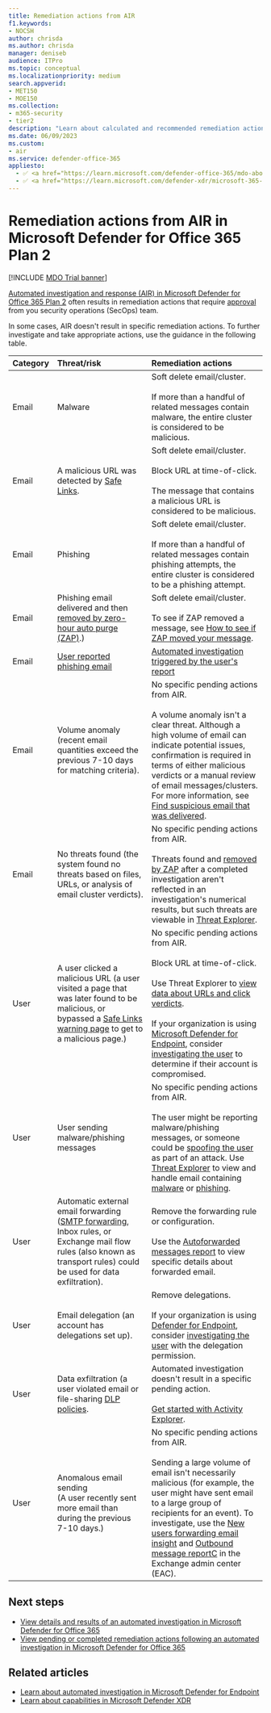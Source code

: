 ```yaml
---
title: Remediation actions from AIR
f1.keywords: 
- NOCSH
author: chrisda
ms.author: chrisda
manager: deniseb
audience: ITPro
ms.topic: conceptual
ms.localizationpriority: medium
search.appverid: 
- MET150
- MOE150
ms.collection: 
- m365-security
- tier2
description: "Learn about calculated and recommended remediation actions in automated investigation and response (AIR) in Microsoft Defender for Office 365 Plan 2."
ms.date: 06/09/2023
ms.custom: 
- air
ms.service: defender-office-365
appliesto:
  - ✅ <a href="https://learn.microsoft.com/defender-office-365/mdo-about#defender-for-office-365-plan-1-vs-plan-2-cheat-sheet" target="_blank">Microsoft Defender for Office 365 Plan 2</a>
  - ✅ <a href="https://learn.microsoft.com/defender-xdr/microsoft-365-defender" target="_blank">Microsoft Defender XDR</a>
---
```


# Remediation actions from AIR in Microsoft Defender for Office 365 Plan 2

[!INCLUDE [MDO Trial banner](../includes/mdo-trial-banner.md)]

[Automated investigation and response (AIR) in Microsoft Defender for Office 365 Plan 2](air-about.md) often results in remediation actions that require [approval](air-review-approve-pending-completed-actions.md) from you security operations (SecOps) team.

In some cases, AIR doesn't result in specific remediation actions. To further investigate and take appropriate actions, use the guidance in the following table.

|Category|Threat/risk|Remediation actions|
|:---|:---|:---|
|Email|Malware|Soft delete email/cluster. <br/><br/> If more than a handful of related messages contain malware, the entire cluster is considered to be malicious.|
|Email|A malicious URL was detected by [Safe Links](safe-links-about.md).|Soft delete email/cluster. <br/><br/> Block URL at time-of-click. <br/><br/> The message that contains a malicious URL is considered to be malicious.|
|Email|Phishing|Soft delete email/cluster. <br/><br/> If more than a handful of related messages contain phishing attempts, the entire cluster is considered to be a phishing attempt.|
|Email|Phishing email delivered and then [removed by zero-hour auto purge (ZAP)](zero-hour-auto-purge.md).)|Soft delete email/cluster. <br/><br/> To see if ZAP removed a message, see [How to see if ZAP moved your message](zero-hour-auto-purge.md#how-to-see-if-zap-moved-your-message).|
|Email|[User reported phishing email](submissions-submit-files-to-microsoft.md)|[Automated investigation triggered by the user's report](air-examples.md#example-a-user-reported-phishing-message-launches-an-investigation-playbook)|
|Email|Volume anomaly (recent email quantities exceed the previous 7-10 days for matching criteria).|No specific pending actions from AIR. <br/><br/> A volume anomaly isn't a clear threat. Although a high volume of email can indicate potential issues, confirmation is required in terms of either malicious verdicts or a manual review of email messages/clusters. For more information, see [Find suspicious email that was delivered](threat-explorer-investigate-delivered-malicious-email.md#find-suspicious-email-that-was-delivered).|
|Email|No threats found (the system found no threats based on files, URLs, or analysis of email cluster verdicts).|No specific pending actions from AIR. <br/><br/> Threats found and [removed by ZAP](zero-hour-auto-purge.md) after a completed investigation aren't reflected in an investigation's numerical results, but such threats are viewable in [Threat Explorer](threat-explorer-real-time-detections-about.md).|
|User|A user clicked a malicious URL (a user visited a page that was later found to be malicious, or bypassed a [Safe Links warning page](safe-links-about.md#warning-pages-from-safe-links) to get to a malicious page.)|No specific pending actions from AIR. <br/><br/> Block URL at time-of-click. <br/><br/> Use Threat Explorer to [view data about URLs and click verdicts](threat-explorer-real-time-detections-about.md#click-verdict-pivot-for-the-url-clicks-view-for-the-details-area-of-the-all-email-view-in-threat-explorer). <br/><br/> If your organization is using [Microsoft Defender for Endpoint](/windows/security/threat-protection/), consider [investigating the user](/defender-endpoint/investigate-user) to determine if their account is compromised.|
|User|User sending malware/phishing messages|No specific pending actions from AIR. <br/><br/> The user might be reporting malware/phishing messages, or someone could be [spoofing the user](anti-phishing-protection-spoofing-about.md) as part of an attack. Use [Threat Explorer](threat-explorer-real-time-detections-about.md) to view and handle email containing [malware](threat-explorer-real-time-detections-about.md#malware-view-in-threat-explorer-and-real-time-detections) or [phishing](threat-explorer-real-time-detections-about.md#phish-view-in-threat-explorer-and-real-time-detections).|
|User|Automatic external email forwarding ([SMTP forwarding](/exchange/recipients-in-exchange-online/manage-user-mailboxes/configure-email-forwarding), Inbox rules, or Exchange mail flow rules (also known as transport rules) could be used for data exfiltration).|Remove the forwarding rule or configuration. <br/><br/> Use the [Autoforwarded messages report](/exchange/monitoring/mail-flow-reports/mfr-auto-forwarded-messages-report) to view specific details about forwarded email.|
|User|Email delegation (an account has delegations set up).|Remove delegations. <br/><br/> If your organization is using [Defender for Endpoint](/windows/security/threat-protection/), consider [investigating the user](/defender-endpoint/investigate-user) with the delegation permission.|
|User|Data exfiltration (a user violated email or file-sharing [DLP policies](/purview/dlp-learn-about-dlp).|Automated investigation doesn't result in a specific pending action. <br/><br/> [Get started with Activity Explorer](/purview/data-classification-activity-explorer#get-started-with-activity-explorer).|
|User|Anomalous email sending <br/> (A user recently sent more email than during the previous 7-10 days.)|No specific pending actions from AIR. <br/><br/> Sending a large volume of email isn't necessarily malicious (for example, the user might have sent email to a large group of recipients for an event). To investigate, use the [New users forwarding email insight](/exchange/monitoring/mail-flow-insights/mfi-new-users-forwarding-email-insight) and [Outbound message reportC](/exchange/monitoring/mail-flow-reports/mfr-inbound-messages-and-outbound-messages-reports) in the Exchange admin center (EAC).|

## Next steps

- [View details and results of an automated investigation in Microsoft Defender for Office 365](air-view-investigation-results.md)
- [View pending or completed remediation actions following an automated investigation in Microsoft Defender for Office 365](air-review-approve-pending-completed-actions.md)

## Related articles

- [Learn about automated investigation in Microsoft Defender for Endpoint](/windows/security/threat-protection/microsoft-defender-atp/automated-investigations)
- [Learn about capabilities in Microsoft Defender XDR](/defender-xdr/microsoft-365-defender)
